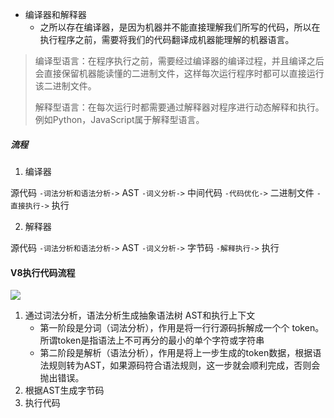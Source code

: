 
- 编译器和解释器
  - 之所以存在编译器，是因为机器并不能直接理解我们所写的代码，所以在执行程序之前，需要将我们的代码翻译成机器能理解的机器语言。

> 编译型语言：在程序执行之前，需要经过编译器的编译过程，并且编译之后会直接保留机器能读懂的二进制文件，这样每次运行程序时都可以直接运行该二进制文件。
>
> 解释型语言：在每次运行时都需要通过解释器对程序进行动态解释和执行。例如Python，JavaScript属于解释型语言。

##### 流程

1. 编译器

源代码 `-词法分析和语法分析->` AST `-词义分析->` 中间代码 `-代码优化->`  二进制文件 `-直接执行->` 执行

2. 解释器

源代码 `-词法分析和语法分析->` AST `-词义分析->` 字节码 `-解释执行->` 执行
 
#### V8执行代码流程

![](https://cdn.nlark.com/yuque/0/2020/png/305942/1594974392146-775bfa1d-9ae6-4bb0-8c0d-e148c249943a.png)

1. 通过词法分析，语法分析生成抽象语法树 AST和执行上下文
    - 第一阶段是分词（词法分析），作用是将一行行源码拆解成一个个 token。所谓token是指语法上不可再分的最小的单个字符或字符串
    - 第二阶段是解析（语法分析），作用是将上一步生成的token数据，根据语法规则转为AST，如果源码符合语法规则，这一步就会顺利完成，否则会抛出错误。
2. 根据AST生成字节码
3. 执行代码